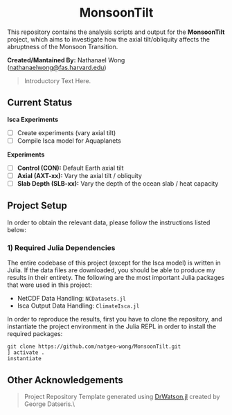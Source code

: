 # **<div align="center">MonsoonTilt</div>**

This repository contains the analysis scripts and output for the **MonsoonTilt** project, which aims to investigate how the axial tilt/obliquity affects the abruptness of the Monsoon Transition.

**Created/Mantained By:** Nathanael Wong (nathanaelwong@fas.harvard.edu)
> Introductory Text Here.

## Current Status

**Isca Experiments**
* [ ] Create experiments (vary axial tilt)
* [ ] Compile Isca model for Aquaplanets

**Experiments**
* [ ] **Control (CON):** Default Earth axial tilt
* [ ] **Axial (AXT-xx):** Vary the axial tilt / obliquity
* [ ] **Slab Depth (SLB-xx):** Vary the depth of the ocean slab / heat capacity

## Project Setup

In order to obtain the relevant data, please follow the instructions listed below:

### 1) Required Julia Dependencies

The entire codebase of this project (except for the Isca model) is written in Julia.  If the data files are downloaded, you should be able to produce my results in their entirety.  The following are the most important Julia packages that were used in this project:
* NetCDF Data Handling: `NCDatasets.jl`
* Isca Output Data Handling: `ClimateIsca.jl`

In order to reproduce the results, first you have to clone the repository, and instantiate the project environment in the Julia REPL in order to install the required packages:
```
git clone https://github.com/natgeo-wong/MonsoonTilt.git
] activate .
instantiate
```

## **Other Acknowledgements**
> Project Repository Template generated using [DrWatson.jl](https://github.com/JuliaDynamics/DrWatson.jl) created by George Datseris.\
